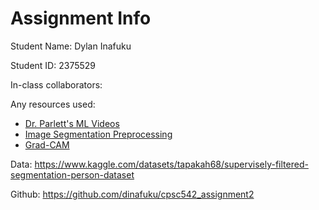# Assignment Info
Student Name: Dylan Inafuku

Student ID: 2375529

In-class collaborators: 

Any resources used: 
* [Dr. Parlett's ML Videos](https://www.youtube.com/@ChelseaPelleriti/featured)
* [Image Segmentation Preprocessing](https://www.tensorflow.org/tutorials/images/segmentation)
* [Grad-CAM](https://tf-explain.readthedocs.io/en/latest/methods.html)

Data: https://www.kaggle.com/datasets/tapakah68/supervisely-filtered-segmentation-person-dataset

Github: https://github.com/dinafuku/cpsc542_assignment2
